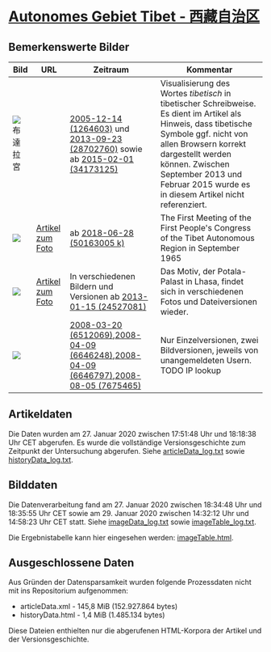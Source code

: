# [Autonomes Gebiet Tibet - 西藏自治区](https://zh.wikipedia.org/wiki/%E8%A5%BF%E8%97%8F%E8%87%AA%E6%B2%BB%E5%8C%BA)

## Bemerkenswerte Bilder

| Bild | URL | Zeitraum | Kommentar |
| - | - | - | - |
| ![布達拉宮](https://upload.wikimedia.org/wikipedia/commons/thumb/e/e9/Standard_Tibetan_name.svg/65px-Standard_Tibetan_name.svg.png) | | [2005-12-14 (1264603)](https://zh.wikipedia.org/w/index.php?oldid=1264603) und [2013-09-23 (28702760)](https://zh.wikipedia.org/w/index.php?oldid=28702760) sowie ab [2015-02-01 (34173125)](https://zh.wikipedia.org/w/index.php?oldid=34173125) | Visualisierung des Wortes *tibetisch* in tibetischer Schreibweise. Es dient im Artikel als Hinweis, dass tibetische Symbole ggf. nicht von allen Browsern korrekt dargestellt werden können. Zwischen September 2013 und Februar 2015 wurde es in diesem Artikel nicht referenziert. |
| ![](https://upload.wikimedia.org/wikipedia/commons/thumb/b/b9/1965-11_1965%E5%B9%B49%E6%9C%88_%E8%A5%BF%E8%97%8F%E8%87%AA%E6%B2%BB%E5%8C%BA%E7%AC%AC%E4%B8%80%E5%B1%8A%E4%BA%BA%E5%A4%A7%E7%AC%AC%E4%B8%80%E6%AC%A1%E4%BC%9A%E8%AE%AE.jpg/220px-1965-11_1965%E5%B9%B49%E6%9C%88_%E8%A5%BF%E8%97%8F%E8%87%AA%E6%B2%BB%E5%8C%BA%E7%AC%AC%E4%B8%80%E5%B1%8A%E4%BA%BA%E5%A4%A7%E7%AC%AC%E4%B8%80%E6%AC%A1%E4%BC%9A%E8%AE%AE.jpg) | [Artikel zum Foto](https://zh.wikipedia.org/w/index.php?oldid=50163005#/media/File:1965-11_1965%E5%B9%B49%E6%9C%88_%E8%A5%BF%E8%97%8F%E8%87%AA%E6%B2%BB%E5%8C%BA%E7%AC%AC%E4%B8%80%E5%B1%8A%E4%BA%BA%E5%A4%A7%E7%AC%AC%E4%B8%80%E6%AC%A1%E4%BC%9A%E8%AE%AE.jpg) | ab [2018-06-28 (50163005 k)](https://zh.wikipedia.org/w/index.php?oldid=50163005) | The First Meeting of the First People's Congress of the Tibet Autonomous Region in September 1965 |
| ![](https://upload.wikimedia.org/wikipedia/commons/thumb/d/dd/Potala_Palace%2C_August_2009.jpg/250px-Potala_Palace%2C_August_2009.jpg) | [Artikel zum Foto](https://zh.wikipedia.org/wiki/%E8%A5%BF%E8%97%8F%E8%87%AA%E6%B2%BB%E5%8C%BA#/media/File:Potala_Palace,_August_2009.jpg) | In verschiedenen Bildern und Versionen ab [2013-01-15 (24527081)](https://zh.wikipedia.org/w/index.php?oldid=24527081) | Das Motiv, der Potala-Palast in Lhasa, findet sich in verschiedenen Fotos und Dateiversionen wieder. |
| ![](https://upload.wikimedia.org/wikipedia/commons/thumb/3/3c/Flag_of_Tibet.svg/300px-Flag_of_Tibet.svg.png) | | [2008-03-20 (6512069)](https://zh.wikipedia.org/w/index.php?oldid=6512069),[2008-04-09 (6646248)](https://zh.wikipedia.org/w/index.php?oldid=6646248),[2008-04-09 (6646797)](https://zh.wikipedia.org/w/index.php?oldid=6646797),[2008-08-05 (7675465)](https://zh.wikipedia.org/w/index.php?oldid=7675465) | Nur Einzelversionen, zwei Bildversionen, jeweils von unangemeldeten Usern. TODO IP lookup |


## Artikeldaten

Die Daten wurden am 27. Januar 2020 zwischen 17:51:48 Uhr und 18:18:38 Uhr CET abgerufen. Es wurde die vollständige Versionsgeschichte zum Zeitpunkt der Untersuchung abgerufen. Siehe [articleData_log.txt](articleData_log.txt) sowie [historyData_log.txt](historyData_log.txt).

## Bilddaten

Die Datenverarbeitung fand am 27. Januar 2020 zwischen 18:34:48 Uhr und 18:35:55 Uhr CET sowie am 29. Januar 2020 zwischen 14:32:12 Uhr und 14:58:23 Uhr CET statt. Siehe [imageData_log.txt](imageData_log.txt) sowie [imageTable_log.txt](imageTable_log.txt).

Die Ergebnistabelle kann hier eingesehen werden: [imageTable.html](imageTable.html).

## Ausgeschlossene Daten

Aus Gründen der Datensparsamkeit wurden folgende Prozessdaten nicht mit ins Repositorium aufgenommen:

- articleData.xml - 145,8 MiB (152.927.864 bytes)
- historyData.html - 1,4 MiB (1.485.134 bytes)

Diese Dateien enthielten nur die abgerufenen HTML-Korpora der Artikel und der Versionsgeschichte.